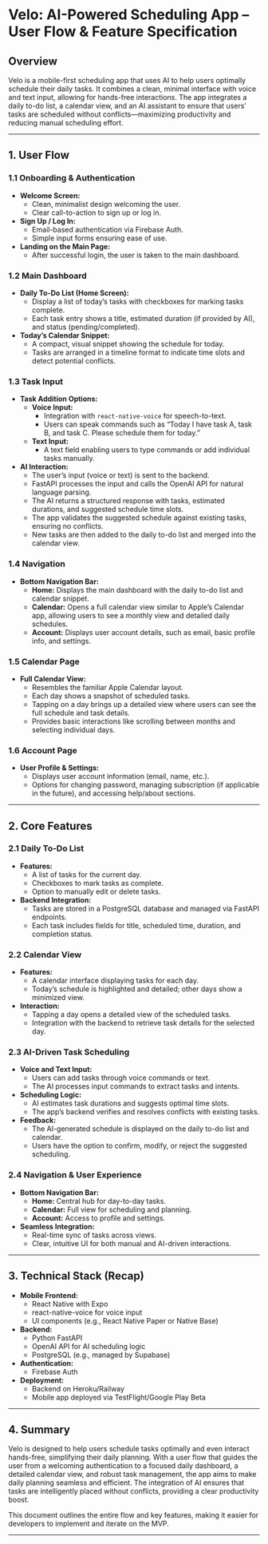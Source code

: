 # Velo: AI-Powered Scheduling App – User Flow & Feature Specification

## Overview

Velo is a mobile-first scheduling app that uses AI to help users optimally schedule their daily tasks. It combines a clean, minimal interface with voice and text input, allowing for hands-free interactions. The app integrates a daily to-do list, a calendar view, and an AI assistant to ensure that users’ tasks are scheduled without conflicts—maximizing productivity and reducing manual scheduling effort.

---

## 1. User Flow

### 1.1 Onboarding & Authentication
- **Welcome Screen:**
  - Clean, minimalist design welcoming the user.
  - Clear call-to-action to sign up or log in.
- **Sign Up / Log In:**
  - Email-based authentication via Firebase Auth.
  - Simple input forms ensuring ease of use.
- **Landing on the Main Page:**
  - After successful login, the user is taken to the main dashboard.

### 1.2 Main Dashboard
- **Daily To-Do List (Home Screen):**
  - Display a list of today’s tasks with checkboxes for marking tasks complete.
  - Each task entry shows a title, estimated duration (if provided by AI), and status (pending/completed).
- **Today’s Calendar Snippet:**
  - A compact, visual snippet showing the schedule for today.
  - Tasks are arranged in a timeline format to indicate time slots and detect potential conflicts.
  
### 1.3 Task Input
- **Task Addition Options:**
  - **Voice Input:**
    - Integration with `react-native-voice` for speech-to-text.
    - Users can speak commands such as “Today I have task A, task B, and task C. Please schedule them for today.”
  - **Text Input:**
    - A text field enabling users to type commands or add individual tasks manually.
- **AI Interaction:**
  - The user’s input (voice or text) is sent to the backend.
  - FastAPI processes the input and calls the OpenAI API for natural language parsing.
  - The AI returns a structured response with tasks, estimated durations, and suggested schedule time slots.
  - The app validates the suggested schedule against existing tasks, ensuring no conflicts.
  - New tasks are then added to the daily to-do list and merged into the calendar view.

### 1.4 Navigation
- **Bottom Navigation Bar:**
  - **Home:** Displays the main dashboard with the daily to-do list and calendar snippet.
  - **Calendar:** Opens a full calendar view similar to Apple’s Calendar app, allowing users to see a monthly view and detailed daily schedules.
  - **Account:** Displays user account details, such as email, basic profile info, and settings.

### 1.5 Calendar Page
- **Full Calendar View:**
  - Resembles the familiar Apple Calendar layout.
  - Each day shows a snapshot of scheduled tasks.
  - Tapping on a day brings up a detailed view where users can see the full schedule and task details.
  - Provides basic interactions like scrolling between months and selecting individual days.

### 1.6 Account Page
- **User Profile & Settings:**
  - Displays user account information (email, name, etc.).
  - Options for changing password, managing subscription (if applicable in the future), and accessing help/about sections.

---

## 2. Core Features

### 2.1 Daily To-Do List
- **Features:**
  - A list of tasks for the current day.
  - Checkboxes to mark tasks as complete.
  - Option to manually edit or delete tasks.
- **Backend Integration:**
  - Tasks are stored in a PostgreSQL database and managed via FastAPI endpoints.
  - Each task includes fields for title, scheduled time, duration, and completion status.

### 2.2 Calendar View
- **Features:**
  - A calendar interface displaying tasks for each day.
  - Today’s schedule is highlighted and detailed; other days show a minimized view.
- **Interaction:**
  - Tapping a day opens a detailed view of the scheduled tasks.
  - Integration with the backend to retrieve task details for the selected day.

### 2.3 AI-Driven Task Scheduling
- **Voice and Text Input:**
  - Users can add tasks through voice commands or text.
  - The AI processes input commands to extract tasks and intents.
- **Scheduling Logic:**
  - AI estimates task durations and suggests optimal time slots.
  - The app’s backend verifies and resolves conflicts with existing tasks.
- **Feedback:**
  - The AI-generated schedule is displayed on the daily to-do list and calendar.
  - Users have the option to confirm, modify, or reject the suggested scheduling.

### 2.4 Navigation & User Experience
- **Bottom Navigation Bar:**
  - **Home:** Central hub for day-to-day tasks.
  - **Calendar:** Full view for scheduling and planning.
  - **Account:** Access to profile and settings.
- **Seamless Integration:**
  - Real-time sync of tasks across views.
  - Clear, intuitive UI for both manual and AI-driven interactions.

---

## 3. Technical Stack (Recap)
- **Mobile Frontend:**  
  - React Native with Expo  
  - react-native-voice for voice input  
  - UI components (e.g., React Native Paper or Native Base)
- **Backend:**  
  - Python FastAPI  
  - OpenAI API for AI scheduling logic  
  - PostgreSQL (e.g., managed by Supabase)
- **Authentication:**  
  - Firebase Auth
- **Deployment:**  
  - Backend on Heroku/Railway  
  - Mobile app deployed via TestFlight/Google Play Beta

---

## 4. Summary

Velo is designed to help users schedule tasks optimally and even interact hands-free, simplifying their daily planning. With a user flow that guides the user from a welcoming authentication to a focused daily dashboard, a detailed calendar view, and robust task management, the app aims to make daily planning seamless and efficient. The integration of AI ensures that tasks are intelligently placed without conflicts, providing a clear productivity boost.

This document outlines the entire flow and key features, making it easier for developers to implement and iterate on the MVP.

---
